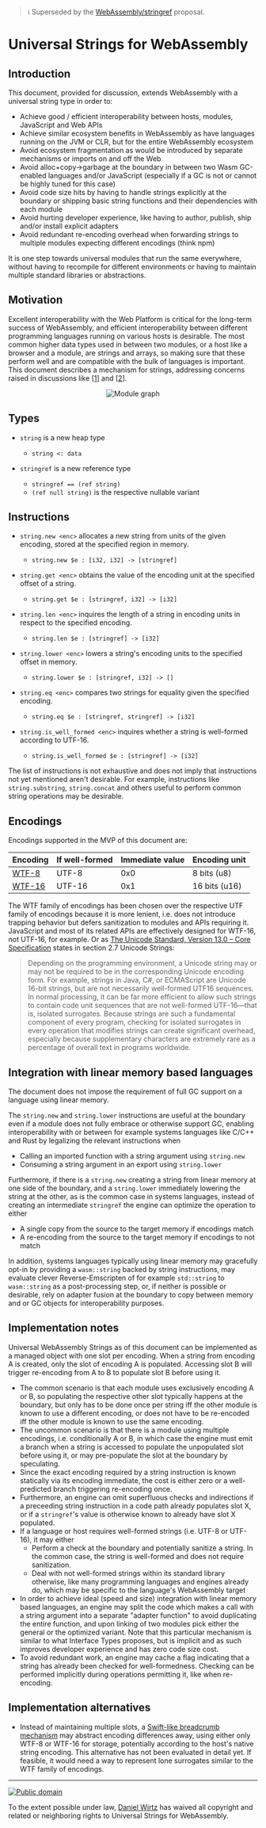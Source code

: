 > ℹ️ Superseded by the [WebAssembly/stringref](https://github.com/WebAssembly/stringref) proposal.

# Universal Strings for WebAssembly

## Introduction

This document, provided for discussion, extends WebAssembly with a universal string type in order to:

* Achieve good / efficient interoperability between hosts, modules, JavaScript and Web APIs
* Achieve similar ecosystem benefits in WebAssembly as have languages running on the JVM or CLR, but for the entire WebAssembly ecosystem
* Avoid ecosystem fragmentation as would be introduced by separate mechanisms or imports on and off the Web
* Avoid alloc+copy->garbage at the boundary in between two Wasm GC-enabled languages and/or JavaScript (especially if a GC is not or cannot be highly tuned for this case)
* Avoid code size hits by having to handle strings explicitly at the boundary or shipping basic string functions and their dependencies with each module
* Avoid hurting developer experience, like having to author, publish, ship and/or install explicit adapters
* Avoid redundant re-encoding overhead when forwarding strings to multiple modules expecting different encodings (think npm)

It is one step towards universal modules that run the same everywhere, without having to recompile for different environments or having to maintain multiple standard libraries or abstractions.

## Motivation

Excellent interoperability with the Web Platform is critical for the long-term success of WebAssembly, and efficient interoperability between different programming languages running on various hosts is desirable. The most common higher data types used in between two modules, or a host like a browser and a module, are strings and arrays, so making sure that these perform well and are compatible with the bulk of languages is important. This document describes a mechanism for strings, addressing concerns raised in discussions like [[1](https://github.com/WebAssembly/interface-types/issues/13)] and [[2](https://github.com/WebAssembly/gc/issues/145)].

<p align="center">
  <img src="./module-graph.svg" alt="Module graph" />
</p>

## Types

* `string` is a new heap type
  * `string <: data`

* `stringref` is a new reference type
  * `stringref == (ref string)`
  * `(ref null string)` is the respective nullable variant

## Instructions

* `string.new <enc>` allocates a new string from units of the given encoding, stored at the specified region in memory.
  * `string.new $e : [i32, i32] -> [stringref]`

* `string.get <enc>` obtains the value of the encoding unit at the specified offset of a string.
  * `string.get $e : [stringref, i32] -> [i32]`

* `string.len <enc>` inquires the length of a string in encoding units in respect to the specified encoding.
  * `string.len $e : [stringref] -> [i32]`

* `string.lower <enc>` lowers a string's encoding units to the specified offset in memory.
  * `string.lower $e : [stringref, i32] -> []`

* `string.eq <enc>` compares two strings for equality given the specified encoding.
  * `string.eq $e : [stringref, stringref] -> [i32]`

* `string.is_well_formed <enc>` inquires whether a string is well-formed according to UTF-16.
  * `string.is_well_formed $e : [stringref] -> [i32]`

The list of instructions is not exhaustive and does not imply that instructions not yet mentioned aren't desirable. For example, instructions like `string.substring`, `string.concat` and others useful to perform common string operations may be desirable.

## Encodings

Encodings supported in the MVP of this document are:

Encoding | If well-formed | Immediate value | Encoding unit
---------|----------------|-----------------|---------------
[WTF-8](https://simonsapin.github.io/wtf-8/) | UTF-8 | 0x0 | 8 bits (u8)
[WTF-16](https://simonsapin.github.io/wtf-8/#wtf-16) | UTF-16 | 0x1 | 16 bits (u16)

The WTF family of encodings has been chosen over the respective UTF family of encodings because it is more lenient, i.e. does not introduce trapping behavior but defers sanitization to modules and APIs requiring it. JavaScript and most of its related APIs are effectively designed for WTF-16, not UTF-16, for example. Or as [The Unicode Standard, Version 13.0 – Core Specification](http://www.unicode.org/versions/Unicode13.0.0/ch02.pdf) states in section 2.7 Unicode Strings:

> Depending on the programming environment, a Unicode string may or may not be required to be in the corresponding Unicode encoding form. For example, strings in Java, C#, or ECMAScript are Unicode 16-bit strings, but are not necessarily well-formed UTF16 sequences. In normal processing, it can be far more efficient to allow such strings to contain code unit sequences that are not well-formed UTF-16—that is, isolated surrogates. Because strings are such a fundamental component of every program, checking for isolated surrogates in every operation that modifies strings can create significant overhead, especially because supplementary characters are extremely rare as a percentage of overall text in programs worldwide.

## Integration with linear memory based languages

The document does not impose the requirement of full GC support on a language using linear memory.

The `string.new` and `string.lower` instructions are useful at the boundary even if a module does not fully embrace or otherwise support GC, enabling interoperability with or between for example systems languages like C/C++ and Rust by legalizing the relevant instructions when

* Calling an imported function with a string argument using `string.new`
* Consuming a string argument in an export using `string.lower`

Furthermore, if there is a `string.new` creating a string from linear memory at one side of the boundary, and a `string.lower` immediately lowering the string at the other, as is the common case in systems languages, instead of creating an intermediate `stringref` the engine can optimize the operation to either

* A single copy from the source to the target memory if encodings match
* A re-encoding from the source to the target memory if encodings to not match

In addition, systems languages typically using linear memory may gracefully opt-in by providing a `wasm::string` backed by string instructions, may evaluate clever Reverse-Emscripten of for example `std::string` to `wasm::string` as a post-processing step, or, if neither is possible or desirable, rely on adapter fusion at the boundary to copy between memory and or GC objects for interoperability purposes.

## Implementation notes

Universal WebAssembly Strings as of this document can be implemented as a managed object with one slot per encoding. When a string from encoding A is created, only the slot of encoding A is populated. Accessing slot B will trigger re-encoding from A to B to populate slot B before using it.

* The common scenario is that each module uses exclusively encoding A or B, so populating the respective other slot typically happens at the boundary, but only has to be done once per string iff the other module is known to use a different encoding, or does not have to be re-encoded iff the other module is known to use the same encoding.
* The uncommon scenario is that there is a module using multiple encodings, i.e. conditionally A or B, in which case the engine must emit a branch when a string is accessed to populate the unpopulated slot before using it, or may pre-populate the slot at the boundary by speculating.
* Since the exact encoding required by a string instruction is known statically via its encoding immediate, the cost is either zero or a well-predicted branch triggering re-encoding once.
* Furthermore, an engine can omit superfluous checks and indirections if a preceeding string instruction in a code path already populates slot X, or if a `stringref`'s value is otherwise known to already have slot X populated.
* If a language or host requires well-formed strings (i.e. UTF-8 or UTF-16), it may either
  * Perform a check at the boundary and potentially sanitize a string. In the common case, the string is well-formed and does not require sanitization.
  * Deal with not well-formed strings within its standard library otherwise, like many programming languages and engines already do, which may be specific to the language's WebAssembly target
* In order to achieve ideal (speed and size) integration with linear memory based languages, an engine may split the code which makes a call with a string argument into a separate "adapter function" to avoid duplicating the entire function, and upon linking of two modules pick either the general or the optimized variant. Note that this particular mechanism is similar to what Interface Types proposes, but is implicit and as such improves developer experience and has zero code size cost.
* To avoid redundant work, an engine may cache a flag indicating that a string has already been checked for well-formedness. Checking can be performed implicitly during operations permitting it, like when re-encoding.

## Implementation alternatives

* Instead of maintaining multiple slots, a [Swift-like breadcrumb mechanism](https://swift.org/blog/utf8-string/#breadcrumbs) may abstract encoding differences away, using either only WTF-8 or WTF-16 for storage, potentially according to the host's native string encoding. This alternative has not been evaluated in detail yet. If feasible, it would need a way to represent lone surrogates similar to the WTF family of encodings.

---

[![Public domain](https://licensebuttons.net/p/zero/1.0/88x31.png)](http://creativecommons.org/publicdomain/zero/1.0/)

To the extent possible under law, [Daniel Wirtz](https://github.com/dcodeIO) has waived all copyright and related or neighboring rights to Universal Strings for WebAssembly.
